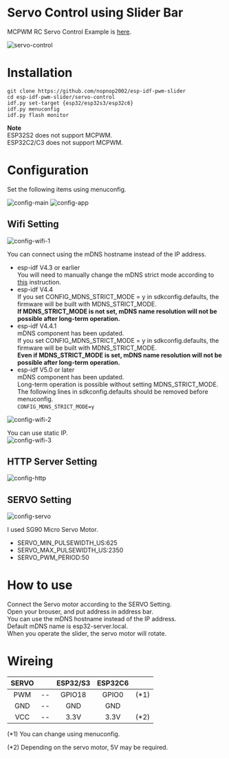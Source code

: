 # Servo Control using Slider Bar

MCPWM RC Servo Control Example is [here](https://github.com/espressif/esp-idf/tree/master/examples/peripherals/mcpwm/mcpwm_servo_control).   

![servo-control](https://user-images.githubusercontent.com/6020549/135770904-915448e9-3ad1-40dd-be85-d91a06e1a0c6.jpg)


# Installation
```
git clone https://github.com/nopnop2002/esp-idf-pwm-slider
cd esp-idf-pwm-slider/servo-control
idf.py set-target {esp32/esp32s3/esp32c6}
idf.py menuconfig
idf.py flash monitor
```

__Note__   
ESP32S2 does not support MCPWM.   
ESP32C2/C3 does not support MCPWM.   

# Configuration
Set the following items using menuconfig.

![config-main](https://user-images.githubusercontent.com/6020549/135744943-ca704fba-2786-4238-88bd-5fb5b7aae8f1.jpg)
![config-app](https://user-images.githubusercontent.com/6020549/135771137-57c04e8d-9e26-4550-b2df-19beafe5eb93.jpg)

## Wifi Setting

![config-wifi-1](https://user-images.githubusercontent.com/6020549/135744955-36149a83-d887-4271-8cae-b90cf188dda6.jpg)

You can connect using the mDNS hostname instead of the IP address.   
- esp-idf V4.3 or earlier   
 You will need to manually change the mDNS strict mode according to [this](https://github.com/espressif/esp-idf/issues/6190) instruction.   
- esp-idf V4.4  
 If you set CONFIG_MDNS_STRICT_MODE = y in sdkconfig.defaults, the firmware will be built with MDNS_STRICT_MODE.   
 __If MDNS_STRICT_MODE is not set, mDNS name resolution will not be possible after long-term operation.__   
- esp-idf V4.4.1   
 mDNS component has been updated.   
 If you set CONFIG_MDNS_STRICT_MODE = y in sdkconfig.defaults, the firmware will be built with MDNS_STRICT_MODE.   
 __Even if MDNS_STRICT_MODE is set, mDNS name resolution will not be possible after long-term operation.__   
- esp-idf V5.0 or later   
 mDNS component has been updated.   
 Long-term operation is possible without setting MDNS_STRICT_MODE.   
 The following lines in sdkconfig.defaults should be removed before menuconfig.   
 ```CONFIG_MDNS_STRICT_MODE=y```

![config-wifi-2](https://user-images.githubusercontent.com/6020549/135744972-d83fdc41-c472-46be-8a55-dd04d88e47e6.jpg)

You can use static IP.   
![config-wifi-3](https://user-images.githubusercontent.com/6020549/135744976-4a1c626d-3e93-498f-9062-a91914676567.jpg)

## HTTP Server Setting
![config-http](https://user-images.githubusercontent.com/6020549/135744994-eb863ae8-32f8-4082-a73e-49c1516ce16f.jpg)

## SERVO Setting
![config-servo](https://user-images.githubusercontent.com/6020549/135771153-b26c7102-2561-435e-a8e9-86680edbae83.jpg)

I used SG90 Micro Servo Motor.   
- SERVO_MIN_PULSEWIDTH_US:625   
- SERVO_MAX_PULSEWIDTH_US:2350   
- SERVO_PWM_PERIOD:50   

# How to use
Connect the Servo motor according to the SERVO Setting.   
Open your brouser, and put address in address bar.   
You can use the mDNS hostname instead of the IP address.   
Default mDNS name is esp32-server.local.   
When you operate the slider, the servo motor will rotate.   

# Wireing  

|SERVO||ESP32/S3|ESP32C6||
|:-:|:-:|:-:|:-:|:-:|
|PWM|--|GPIO18|GPIO0|(*1)|
|GND|--|GND|GND||
|VCC|--|3.3V|3.3V|(*2)|

(*1) You can change using menuconfig.   

(*2) Depending on the servo motor, 5V may be required.   
